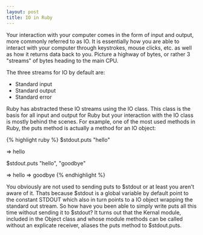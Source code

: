 ```yaml
---
layout: post
title: IO in Ruby
---
```


Your interaction with your computer comes in the form of input and output, more commonly referred to as IO. It is essentially how you are able to interact with your computer through keystrokes, mouse clicks, etc. as well as how it returns data back to you. Picture a highway of bytes, or rather 3 "streams" of bytes heading to the main CPU.

The three streams for IO by default are:

* Standard input
* Standard output
* Standard error

Ruby has abstracted these IO streams using the IO class. This class is the basis for all input and output for Ruby but your interaction with the IO class is mostly behind the scenes. For example, one of the most used methods in Ruby, the puts method is actually a method for an IO object:

{% highlight ruby %}
$stdout.puts "hello"

=> hello

$stdout.puts "hello", "goodbye"

=> hello
=> goodbye
{% endhighlight %}

You obviously are not used to sending puts to $stdout or at least you aren't aware of it. Thats because $stdout is a global variable by default point to the constant STDOUT which also in turn points to a IO object wrapping the standard out stream. So how have you been able to simply write puts all this time without sending it to $stdout? It turns out that the Kernal module, included in the Object class and whose module methods can be called without an explicate receiver, aliases the puts method to $stdout.puts.

